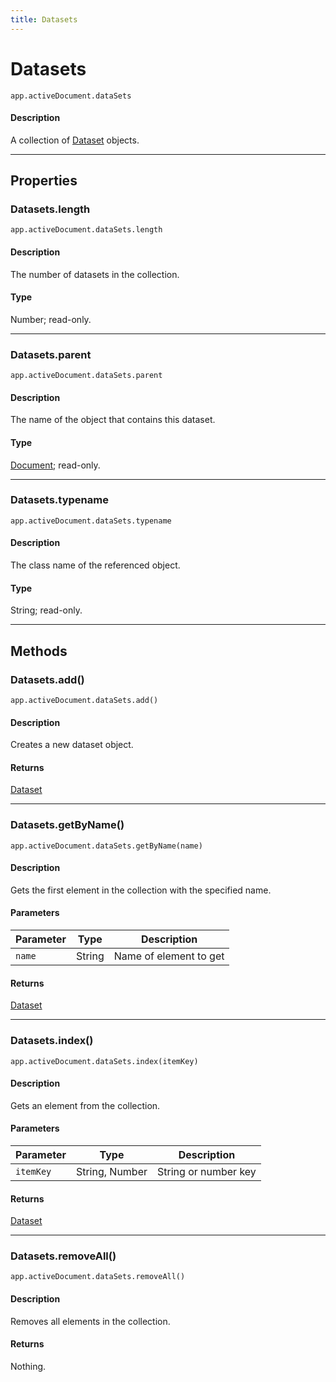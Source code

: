 ```yaml
---
title: Datasets
---
```

# Datasets

`app.activeDocument.dataSets`

#### Description

A collection of [Dataset](.././Dataset) objects.

---

## Properties

### Datasets.length

`app.activeDocument.dataSets.length`

#### Description

The number of datasets in the collection.

#### Type

Number; read-only.

---

### Datasets.parent

`app.activeDocument.dataSets.parent`

#### Description

The name of the object that contains this dataset.

#### Type

[Document](.././Document); read-only.

---

### Datasets.typename

`app.activeDocument.dataSets.typename`

#### Description

The class name of the referenced object.

#### Type

String; read-only.

---

## Methods

### Datasets.add()

`app.activeDocument.dataSets.add()`

#### Description

Creates a new dataset object.

#### Returns

[Dataset](.././Dataset)

---

### Datasets.getByName()

`app.activeDocument.dataSets.getByName(name)`

#### Description

Gets the first element in the collection with the specified name.

#### Parameters

| Parameter |  Type  |      Description       |
| --------- | ------ | ---------------------- |
| `name`    | String | Name of element to get |

#### Returns

[Dataset](.././Dataset)

---

### Datasets.index()

`app.activeDocument.dataSets.index(itemKey)`

#### Description

Gets an element from the collection.

#### Parameters

| Parameter |      Type      |     Description      |
| --------- | -------------- | -------------------- |
| `itemKey` | String, Number | String or number key |

#### Returns

[Dataset](.././Dataset)

---

### Datasets.removeAll()

`app.activeDocument.dataSets.removeAll()`

#### Description

Removes all elements in the collection.

#### Returns

Nothing.
